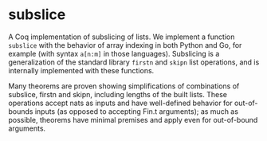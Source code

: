 # subslice

A Coq implementation of subslicing of lists. We implement a function `subslice` with the behavior of array indexing in both Python and Go, for example (with syntax `a[n:m]` in those languages). Subslicing is a generalization of the standard library `firstn` and `skipn` list operations, and is internally implemented with these functions.

Many theorems are proven showing simplifications of combinations of subslice, firstn and skipn, including lengths of the built lists. These operations accept nats as inputs and have well-defined behavior for out-of-bounds inputs (as opposed to accepting Fin.t arguments); as much as possible, theorems have minimal premises and apply even for out-of-bound arguments.
